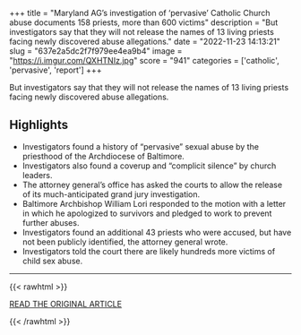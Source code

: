 +++
title = "Maryland AG’s investigation of ‘pervasive’ Catholic Church abuse documents 158 priests, more than 600 victims"
description = "But investigators say that they will not release the names of 13 living priests facing newly discovered abuse allegations."
date = "2022-11-23 14:13:21"
slug = "637e2a5dc2f7f979ee4ea9b4"
image = "https://i.imgur.com/QXHTNIz.jpg"
score = "941"
categories = ['catholic', 'pervasive', 'report']
+++

But investigators say that they will not release the names of 13 living priests facing newly discovered abuse allegations.

## Highlights

- Investigators found a history of “pervasive” sexual abuse by the priesthood of the Archdiocese of Baltimore.
- Investigators also found a coverup and “complicit silence” by church leaders.
- The attorney general’s office has asked the courts to allow the release of its much-anticipated grand jury investigation.
- Baltimore Archbishop William Lori responded to the motion with a letter in which he apologized to survivors and pledged to work to prevent further abuses.
- Investigators found an additional 43 priests who were accused, but have not been publicly identified, the attorney general wrote.
- Investigators told the court there are likely hundreds more victims of child sex abuse.

---

{{< rawhtml >}}
  <p class="article-category">
    <a target="_blank" href="https://www.thebaltimorebanner.com/politics-power/state-government/attorney-general-seeks-court-approval-to-release-four-year-investigation-into-catholic-church-abuse-ZHU4MKNPRRHLDK72YCT4KWAKJM/">READ THE ORIGINAL ARTICLE</a>
  </p>
{{< /rawhtml >}}
